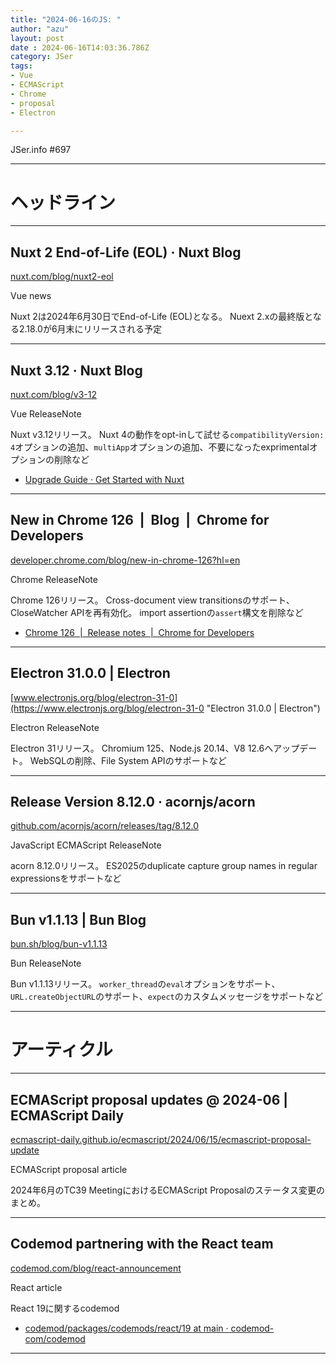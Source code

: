 ```yaml
---
title: "2024-06-16のJS: "
author: "azu"
layout: post
date : 2024-06-16T14:03:36.786Z
category: JSer
tags:
- Vue
- ECMAScript
- Chrome
- proposal
- Electron

---
```


JSer.info #697

----

<h1 class="site-genre">ヘッドライン</h1>

----

## Nuxt 2 End-of-Life (EOL) · Nuxt Blog
[nuxt.com/blog/nuxt2-eol](https://nuxt.com/blog/nuxt2-eol "Nuxt 2 End-of-Life (EOL) · Nuxt Blog")
<p class="jser-tags jser-tag-icon"><span class="jser-tag">Vue</span> <span class="jser-tag">news</span></p>

Nuxt 2は2024年6月30日でEnd-of-Life (EOL)となる。
Nuext 2.xの最終版となる2.18.0が6月末にリリースされる予定


----

## Nuxt 3.12 · Nuxt Blog
[nuxt.com/blog/v3-12](https://nuxt.com/blog/v3-12 "Nuxt 3.12 · Nuxt Blog")
<p class="jser-tags jser-tag-icon"><span class="jser-tag">Vue</span> <span class="jser-tag">ReleaseNote</span></p>

Nuxt v3.12リリース。
Nuxt 4の動作をopt-inして試せる`compatibilityVersion: 4`オプションの追加、`multiApp`オプションの追加、不要になったexprimentalオプションの削除など

- [Upgrade Guide · Get Started with Nuxt](https://nuxt.com/docs/getting-started/upgrade#testing-nuxt-4 "Upgrade Guide · Get Started with Nuxt")

----

## New in Chrome 126  |  Blog  |  Chrome for Developers
[developer.chrome.com/blog/new-in-chrome-126?hl&#x3D;en](https://developer.chrome.com/blog/new-in-chrome-126?hl=en "New in Chrome 126  |  Blog  |  Chrome for Developers")
<p class="jser-tags jser-tag-icon"><span class="jser-tag">Chrome</span> <span class="jser-tag">ReleaseNote</span></p>

Chrome 126リリース。
Cross-document view transitionsのサポート、CloseWatcher APIを再有効化。
import assertionの`assert`構文を削除など

- [Chrome 126  |  Release notes  |  Chrome for Developers](https://developer.chrome.com/release-notes/126 "Chrome 126  |  Release notes  |  Chrome for Developers")

----

## Electron 31.0.0 | Electron
[www.electronjs.org/blog/electron-31-0](https://www.electronjs.org/blog/electron-31-0 "Electron 31.0.0 | Electron")
<p class="jser-tags jser-tag-icon"><span class="jser-tag">Electron</span> <span class="jser-tag">ReleaseNote</span></p>

Electron 31リリース。
Chromium 125、Node.js 20.14、V8 12.6へアップデート。
WebSQLの削除、File System APIのサポートなど


----

## Release Version 8.12.0 · acornjs/acorn
[github.com/acornjs/acorn/releases/tag/8.12.0](https://github.com/acornjs/acorn/releases/tag/8.12.0 "Release Version 8.12.0 · acornjs/acorn")
<p class="jser-tags jser-tag-icon"><span class="jser-tag">JavaScript</span> <span class="jser-tag">ECMAScript</span> <span class="jser-tag">ReleaseNote</span></p>

acorn 8.12.0リリース。
ES2025のduplicate capture group names in regular expressionsをサポートなど


----

## Bun v1.1.13 | Bun Blog
[bun.sh/blog/bun-v1.1.13](https://bun.sh/blog/bun-v1.1.13 "Bun v1.1.13 | Bun Blog")
<p class="jser-tags jser-tag-icon"><span class="jser-tag">Bun</span> <span class="jser-tag">ReleaseNote</span></p>

Bun v1.1.13リリース。
`worker_thread`の`eval`オプションをサポート、`URL.createObjectURL`のサポート、`expect`のカスタムメッセージをサポートなど


----
<h1 class="site-genre">アーティクル</h1>

----

## ECMAScript proposal updates @ 2024-06 | ECMAScript Daily
[ecmascript-daily.github.io/ecmascript/2024/06/15/ecmascript-proposal-update](https://ecmascript-daily.github.io/ecmascript/2024/06/15/ecmascript-proposal-update "ECMAScript proposal updates @ 2024-06 | ECMAScript Daily")
<p class="jser-tags jser-tag-icon"><span class="jser-tag">ECMAScript</span> <span class="jser-tag">proposal</span> <span class="jser-tag">article</span></p>

2024年6月のTC39 MeetingにおけるECMAScript Proposalのステータス変更のまとめ。


----

## Codemod partnering with the React team
[codemod.com/blog/react-announcement](https://codemod.com/blog/react-announcement "Codemod partnering with the React team")
<p class="jser-tags jser-tag-icon"><span class="jser-tag">React</span> <span class="jser-tag">article</span></p>

React 19に関するcodemod

- [codemod/packages/codemods/react/19 at main · codemod-com/codemod](https://github.com/codemod-com/codemod/tree/main/packages/codemods/react/19 "codemod/packages/codemods/react/19 at main · codemod-com/codemod")

----
